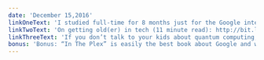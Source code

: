 ```yaml
---
date: 'December 15,2016'
linkOneText: 'I studied full-time for 8 months just for the Google interview (10 minute read): http://bit.ly/2gNIuP4'
linkTwoText: 'On getting old(er) in tech (11 minute read): http://bit.ly/2hyMNMU'
linkThreeText: 'If you don’t talk to your kids about quantum computing, someone else will (6 minute webcomic): http://bit.ly/2hRZBND'
bonus: 'Bonus: “In The Plex” is easily the best book about Google and what it’s like to work there (20 hour listen): http://amzn.to/2apnpIK'
---
```

